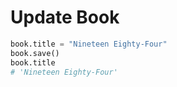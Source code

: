 
# Update Book

```python
book.title = "Nineteen Eighty-Four"
book.save()
book.title
# 'Nineteen Eighty-Four'


